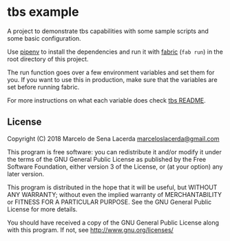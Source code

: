 tbs example
===========

A project to demonstrate tbs capabilities with some sample scripts and
some basic configuration.

Use [pipenv](https://docs.pipenv.org/) to install the dependencies and
run it with [fabric](http://www.fabfile.org/) (`fab run`) in the root
directory of this project.

The run function goes over a few environment variables and set them for
you. If you want to use this in production, make sure that the variables
are set before running fabric.

For more instructions on what each variable does check
[tbs README](https://github.com/marceloslacerda/tbs/blob/master/README.rst).

License
-------

Copyright (C) 2018  Marcelo de Sena Lacerda <marceloslacerda@gmail.com>

This program is free software: you can redistribute it and/or modify
it under the terms of the GNU General Public License as published by
the Free Software Foundation, either version 3 of the License, or
(at your option) any later version.

This program is distributed in the hope that it will be useful,
but WITHOUT ANY WARRANTY; without even the implied warranty of
MERCHANTABILITY or FITNESS FOR A PARTICULAR PURPOSE.  See the
GNU General Public License for more details.

You should have received a copy of the GNU General Public License
along with this program.  If not, see <http://www.gnu.org/licenses/>
